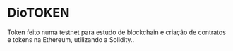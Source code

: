 # DioTOKEN
Token feito numa testnet para estudo de blockchain e criação de contratos e tokens na Ethereum, utilizando a Solidity..
